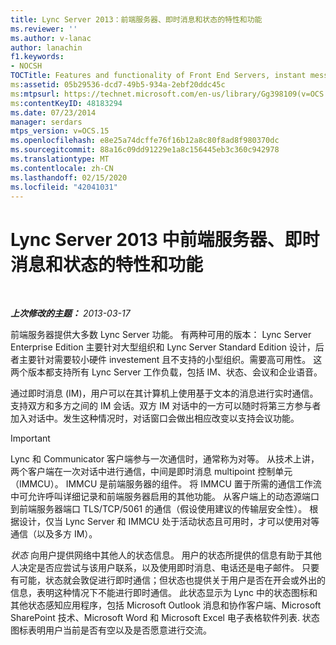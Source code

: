 ```yaml
---
title: Lync Server 2013：前端服务器、即时消息和状态的特性和功能
ms.reviewer: ''
ms.author: v-lanac
author: lanachin
f1.keywords:
- NOCSH
TOCTitle: Features and functionality of Front End Servers, instant messaging, and presence
ms:assetid: 05b29536-dcd7-49b5-934a-2ebf20ddc45c
ms:mtpsurl: https://technet.microsoft.com/en-us/library/Gg398109(v=OCS.15)
ms:contentKeyID: 48183294
ms.date: 07/23/2014
manager: serdars
mtps_version: v=OCS.15
ms.openlocfilehash: e8e25a74dcffe76f16b12a8c80f8ad8f980370dc
ms.sourcegitcommit: 88a16c09dd91229e1a8c156445eb3c360c942978
ms.translationtype: MT
ms.contentlocale: zh-CN
ms.lasthandoff: 02/15/2020
ms.locfileid: "42041031"
---
```

<div data-xmlns="http://www.w3.org/1999/xhtml">

<div class="topic" data-xmlns="http://www.w3.org/1999/xhtml" data-msxsl="urn:schemas-microsoft-com:xslt" data-cs="http://msdn.microsoft.com/">

<div data-asp="http://msdn2.microsoft.com/asp">

# <a name="features-and-functionality-of-front-end-servers-instant-messaging-and-presence-in-lync-server-2013"></a>Lync Server 2013 中前端服务器、即时消息和状态的特性和功能

</div>

<div id="mainSection">

<div id="mainBody">

<span> </span>

_**上次修改的主题：** 2013-03-17_

前端服务器提供大多数 Lync Server 功能。 有两种可用的版本： Lync Server Enterprise Edition 主要针对大型组织和 Lync Server Standard Edition 设计，后者主要针对需要较小硬件 investement 且不支持的小型组织。需要高可用性。 这两个版本都支持所有 Lync Server 工作负载，包括 IM、状态、会议和企业语音。

通过即时消息 (IM)，用户可以在其计算机上使用基于文本的消息进行实时通信。支持双方和多方之间的 IM 会话。双方 IM 对话中的一方可以随时将第三方参与者加入对话中。发生这种情况时，对话窗口会做出相应改变以支持会议功能。

<div>


> [!IMPORTANT]
> Lync 和 Communicator 客户端参与一次通信时，通常称为对等。 从技术上讲，两个客户端在一次对话中进行通信，中间是即时消息 multipoint 控制单元（IMMCU）。 IMMCU 是前端服务器的组件。 将 IMMCU 置于所需的通信工作流中可允许呼叫详细记录和前端服务器启用的其他功能。 从客户端上的动态源端口到前端服务器端口 TLS/TCP/5061 的通信（假设使用建议的传输层安全性）。 根据设计，仅当 Lync Server 和 IMMCU 处于活动状态且可用时，才可以使用对等通信（以及多方 IM）。



</div>

*状态* 向用户提供网络中其他人的状态信息。 用户的状态所提供的信息有助于其他人决定是否应尝试与该用户联系，以及使用即时消息、电话还是电子邮件。 只要有可能，状态就会敦促进行即时通信；但状态也提供关于用户是否在开会或外出的信息，表明这种情况下不能进行即时通信。 此状态显示为 Lync 中的状态图标和其他状态感知应用程序，包括 Microsoft Outlook 消息和协作客户端、Microsoft SharePoint 技术、Microsoft Word 和 Microsoft Excel 电子表格软件列表. 状态图标表明用户当前是否有空以及是否愿意进行交流。

</div>

<span> </span>

</div>

</div>

</div>

